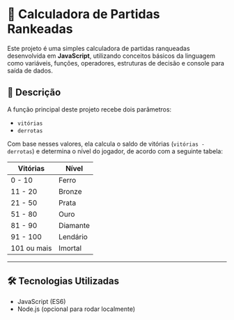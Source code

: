 # 🧮 Calculadora de Partidas Rankeadas

Este projeto é uma simples calculadora de partidas ranqueadas desenvolvida em **JavaScript**, utilizando conceitos básicos da linguagem como variáveis, funções, operadores, estruturas de decisão e console para saída de dados.

## 📌 Descrição

A função principal deste projeto recebe dois parâmetros:
- `vitórias`
- `derrotas`

Com base nesses valores, ela calcula o saldo de vitórias (`vitórias - derrotas`) e determina o nível do jogador, de acordo com a seguinte tabela:

| Vitórias         | Nível      |
|------------------|------------|
| 0 - 10           | Ferro      |
| 11 - 20          | Bronze     |
| 21 - 50          | Prata      |
| 51 - 80          | Ouro       |
| 81 - 90          | Diamante   |
| 91 - 100         | Lendário   |
| 101 ou mais      | Imortal    |

---

## 🛠️ Tecnologias Utilizadas

- JavaScript (ES6)
- Node.js (opcional para rodar localmente)
